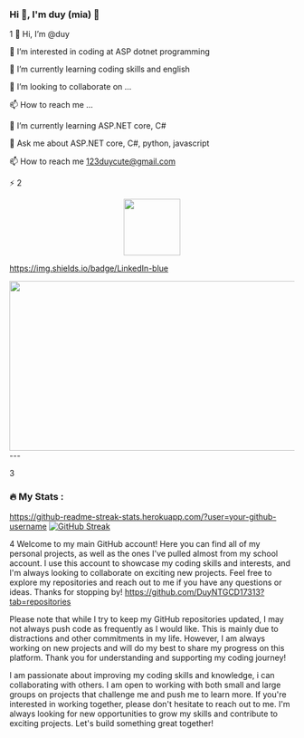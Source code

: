 ### Hi 👋, I'm duy (mia) 👋
1
👋 Hi, I’m @duy

👀 I’m interested in coding at ASP dotnet programming

🌱 I’m currently learning coding skills and english

💞️ I’m looking to collaborate on ...

📫 How to reach me ...

🌱 I’m currently learning ASP.NET core, C#

💬 Ask me about ASP.NET core, C#, python, javascript

📫 How to reach me 123duycute@gmail.com

⚡
2

<div id="header" align="center">
  <img src="https://media.giphy.com/media/M9gbBd9nbDrOTu1Mqx/giphy.gif" width="100"/>
</div>

https://img.shields.io/badge/LinkedIn-blue

<div align="center">
  <img src="https://media.giphy.com/media/dWesBcTLavkZuG35MI/giphy.gif" width="600" height="300"/>
</div>
---

3

### :fire: My Stats :
https://github-readme-streak-stats.herokuapp.com/?user=your-github-username
[![GitHub Streak](http://github-readme-streak-stats.herokuapp.com?user=your-github-username&theme=dark&background=000000)](https://git.io/streak-stats)
 
4
Welcome to my main GitHub account! Here you can find all of my personal projects, as well as the ones I've pulled almost from my school account.
I use this account to showcase my coding skills and interests, and I'm always looking to collaborate on exciting new projects. Feel free to explore my repositories and reach out to me if you have any questions or ideas. Thanks for stopping by! 
https://github.com/DuyNTGCD17313?tab=repositories

Please note that while I try to keep my GitHub repositories updated, I may not always push code as frequently as I would like. 
This is mainly due to distractions and other commitments in my life. 
However, I am always working on new projects and will do my best to share my progress on this platform. Thank you for understanding and supporting my coding journey!

I am passionate about improving my coding skills and knowledge, i can collaborating with others. I am open to working with both small and large groups on projects that challenge me and push me to learn more.
If you're interested in working together, please don't hesitate to reach out to me. I'm always looking for new opportunities to grow my skills and contribute to exciting projects. Let's build something great together!

